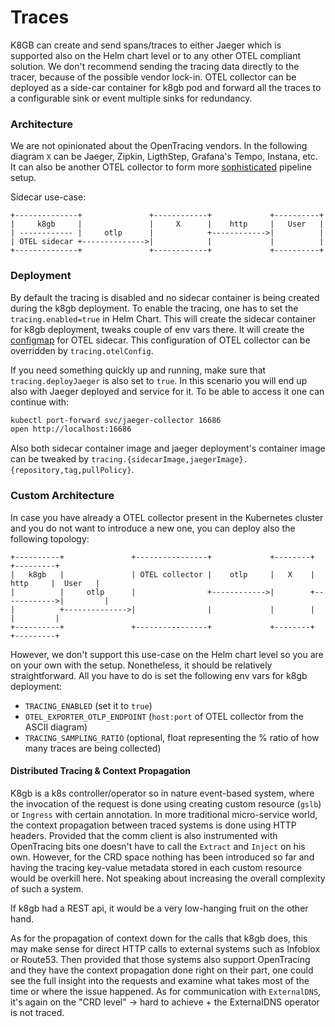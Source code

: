 # Traces

K8GB can create and send spans/traces to either Jaeger which is supported also on the Helm chart level or to
any other OTEL compliant solution. We don't recommend sending the tracing data directly to the tracer, because
of the possible vendor lock-in. OTEL collector can be deployed as a side-car container for k8gb pod and
forward all the traces to a configurable sink or event multiple sinks for redundancy.

### Architecture

We are not opinionated about the OpenTracing vendors. In the following diagram `X` can be Jaeger, Zipkin, LigthStep, Grafana's Tempo, Instana, etc. It can also be another OTEL collector to form more [sophisticated](https://opentelemetry.io/docs/collector/configuration/) pipeline setup.

Sidecar use-case:

```text
+--------------+               +------------+             +----------+
|     k8gb     |               |     X      |    http     |   User   |
| ------------ |     otlp      |            +------------>|          |
| OTEL sidecar +-------------->|            |             |          |
+--------------+               +------------+             +----------+
```

### Deployment

By default the tracing is disabled and no sidecar container is being created during the k8gb deployment. To
enable the tracing, one has to set the `tracing.enabled=true` in Helm Chart. This will create the sidecar container for k8gb deployment, tweaks couple of env vars there. It will create the [configmap](https://github.com/k8gb-io/k8gb/blob/master/chart/k8gb/templates/otel/otel-config.yaml) for OTEL sidecar. This configuration of OTEL collector can be overridden by `tracing.otelConfig`.

If you need something quickly up and running, make sure that `tracing.deployJaeger` is also set to `true`.
In this scenario you will end up also with Jaeger deployed and service for it. To be able to access it one can continue with:

```bash
kubectl port-forward svc/jaeger-collector 16686
open http://localhost:16686
```

Also both sidecar container image and jaeger deployment's container image can be tweaked by
`tracing.{sidecarImage,jaegerImage}.{repository,tag,pullPolicy}`.

### Custom Architecture

In case you have already a OTEL collector present in the Kubernetes cluster and you do not want to introduce
a new one, you can deploy also the following topology:

```text
+----------+               +----------------+             +--------+             +---------+
|   k8gb   |               | OTEL collector |    otlp     |   X    |    http     |  User   |
|          |     otlp      |                +------------>|        +------------>|         |
|          +-------------->|                |             |        |             |         |
+----------+               +----------------+             +--------+             +---------+
```

However, we don't support this use-case on the Helm chart level so you are on your own with the setup. Nonetheless, it should be relatively straightforward. All you have to do is set the following env vars for k8gb deployment:
 - `TRACING_ENABLED` (set it to `true`)
 - `OTEL_EXPORTER_OTLP_ENDPOINT` (`host:port` of OTEL collector from the ASCII diagram)
 - `TRACING_SAMPLING_RATIO` (optional, float representing the % ratio of how many traces are being collected)


#### Distributed Tracing & Context Propagation

K8gb is a k8s controller/operator so in nature event-based system, where the invocation of the request is done
using creating custom resource (`gslb`) or `Ingress` with certain annotation. In more traditional
micro-service world, the context propagation between traced systems is done using HTTP headers. Provided that
the comm client is also instrumented with OpenTracing bits one doesn't have to call the `Extract` and 
`Inject` on his own. However, for the CRD space nothing has been introduced so far and having the tracing 
key-value metadata stored in each custom resource would be overkill here. Not speaking about increasing the 
overall complexity of such a system.

If k8gb had a REST api, it would be a very low-hanging fruit on the other hand.

As for the propagation of context down for the calls that k8gb does, this may make sense for direct HTTP 
calls to external systems such as Infoblox or Route53. Then provided that those systems also support 
OpenTracing and they have the context propagation done right on their part, one could see the full insight 
into the requests and examine what takes most of the time or where the issue happened. As for communication 
with `ExternalDNS`, it's again on the "CRD level" -> hard to achieve + the ExternalDNS operator is not traced.
